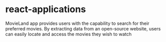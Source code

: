 # react-applications
MovieLand app provides users with the capability to search for their preferred movies. By extracting data from an open-source website, users can easily locate and access the movies they wish to watch
